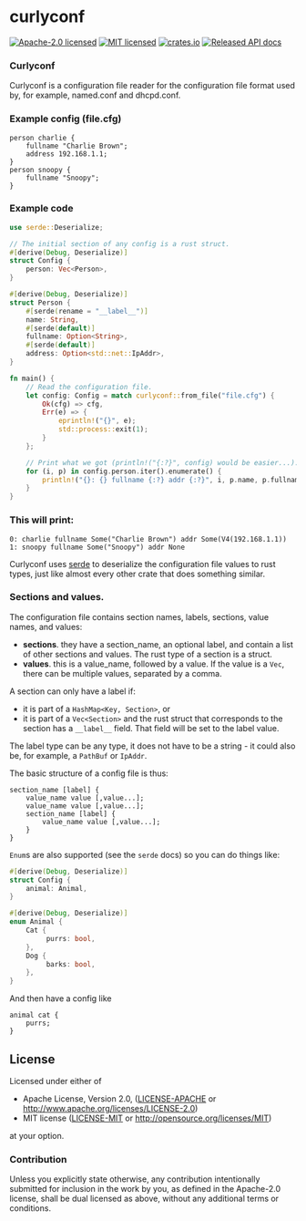 # curlyconf

[![Apache-2.0 licensed](https://img.shields.io/badge/license-Apache2.0-blue.svg)](https://www.apache.org/licenses/LICENSE-2.0.txt)
[![MIT licensed](https://img.shields.io/badge/license-MIT-blue.svg)](http://opensource.org/licenses/MIT)
[![crates.io](https://meritbadge.herokuapp.com/webdav-handler)](https://crates.io/crates/curlyconf)
[![Released API docs](https://docs.rs/webdav-handler/badge.svg)](https://docs.rs/curlyconf)

### Curlyconf

Curlyconf is a configuration file reader for the configuration
file format used by, for example, named.conf and dhcpd.conf.

### Example config (file.cfg)

```
person charlie {
	fullname "Charlie Brown";
	address 192.168.1.1;
}
person snoopy {
	fullname "Snoopy";
}
```

### Example code

```rust
use serde::Deserialize;

// The initial section of any config is a rust struct.
#[derive(Debug, Deserialize)]
struct Config {
    person: Vec<Person>,
}

#[derive(Debug, Deserialize)]
struct Person {
    #[serde(rename = "__label__")]
    name: String,
    #[serde(default)]
    fullname: Option<String>,
    #[serde(default)]
    address: Option<std::net::IpAddr>,
}

fn main() {
    // Read the configuration file.
    let config: Config = match curlyconf::from_file("file.cfg") {
        Ok(cfg) => cfg,
        Err(e) => {
            eprintln!("{}", e);
            std::process::exit(1);
        }
    };

    // Print what we got (println!("{:?}", config) would be easier...).
    for (i, p) in config.person.iter().enumerate() {
        println!("{}: {} fullname {:?} addr {:?}", i, p.name, p.fullname, p.address);
    }
}

```

### This will print:

```
0: charlie fullname Some("Charlie Brown") addr Some(V4(192.168.1.1))
1: snoopy fullname Some("Snoopy") addr None
```

Curlyconf uses [serde](https://crates.io/crates/serde) to deserialize the
configuration file values to rust types, just like almost every other
crate that does something similar.

### Sections and values.

The configuration file contains section names, labels, sections, value names, and values:

- **sections**. they have a section\_name, an optional label, and contain
  a list of other sections and values. The rust type of a section is a struct.
- **values**. this is a value\_name, followed by a value. If the value is a `Vec`,
  there can be multiple values, separated by a comma.

A section can only have a label if:

- it is part of a `HashMap<Key, Section>`, or
- it is part of a `Vec<Section>` and the rust struct that corresponds to the
  section has a `__label__` field. That field will be set to the label value.

The label type can be any type, it does not have to be a string - it could
also be, for example, a `PathBuf` or `IpAddr`.

The basic structure of a config file is thus:

```
section_name [label] {
    value_name value [,value...];
    value_name value [,value...];
    section_name [label] {
        value_name value [,value...];
    }
}
```

`Enum`s are also supported (see the `serde` docs) so you can do things like:

```rust
#[derive(Debug, Deserialize)]
struct Config {
    animal: Animal,
}

#[derive(Debug, Deserialize)]
enum Animal {
    Cat {
         purrs: bool,
    },
    Dog {
         barks: bool,
    },
}
```

And then have a config like

```
animal cat {
    purrs;
}
```


## License

Licensed under either of

 * Apache License, Version 2.0, ([LICENSE-APACHE](LICENSE-APACHE) or http://www.apache.org/licenses/LICENSE-2.0)
 * MIT license ([LICENSE-MIT](LICENSE-MIT) or http://opensource.org/licenses/MIT)

at your option.

### Contribution

Unless you explicitly state otherwise, any contribution intentionally submitted
for inclusion in the work by you, as defined in the Apache-2.0 license, shall
be dual licensed as above, without any additional terms or conditions.
